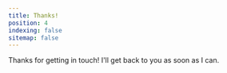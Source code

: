 ```yaml
---
title: Thanks!
position: 4
indexing: false
sitemap: false
---
```


Thanks for getting in touch! I'll get back to you as soon as I can.
